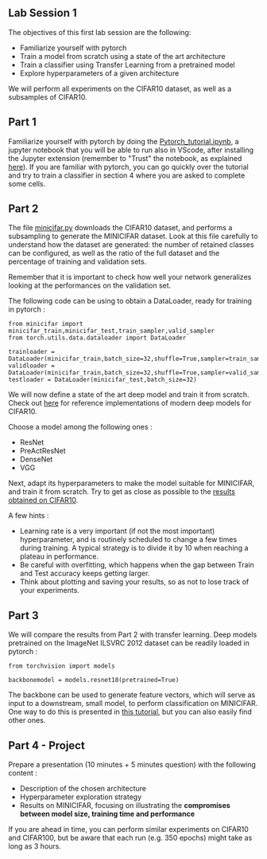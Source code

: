 Lab Session 1 
--
The objectives of this first lab session are the following:
- Familiarize yourself with pytorch
- Train a model from scratch using a state of the art architecture
- Train a classifier using Transfer Learning from a pretrained model
- Explore hyperparameters of a given architecture

We will perform all experiments on the CIFAR10 dataset, as well as a subsamples of CIFAR10. 

Part 1
--
Familiarize yourself with pytorch by doing the [Pytorch_tutorial.ipynb](Pytorch_tutorial.ipynb), a jupyter notebook that you will be able to run also in VScode, after installing the Jupyter extension (remember to "Trust" the notebook, as explained [here](https://code.visualstudio.com/docs/python/jupyter-support)). If you are familiar with pytorch, you can go quickly over the tutorial and try to train a classifier in section 4 where you are asked to complete some cells.

Part 2 
--

The file [minicifar.py](minicifar.py) downloads the CIFAR10 dataset, and performs a subsampling to generate the MINICIFAR dataset. Look at this file carefully to understand how the dataset are generated: the number of retained classes can be configured, as well as the ratio of the full dataset and the percentage of training and validation sets.

Remember that it is important to check how well your network generalizes looking at the performances on the validation set.

The following code can be using to obtain a DataLoader, ready for training in pytorch : 

    from minicifar import minicifar_train,minicifar_test,train_sampler,valid_sampler
    from torch.utils.data.dataloader import DataLoader

    trainloader = DataLoader(minicifar_train,batch_size=32,shuffle=True,sampler=train_sampler)
    validloader = DataLoader(minicifar_train,batch_size=32,shuffle=True,sampler=valid_sampler)
    testloader = DataLoader(minicifar_test,batch_size=32) 

We will now define a state of the art deep model and train it from scratch. Check out [here](https://github.com/kuangliu/pytorch-cifar/tree/master/models) for reference implementations of modern deep models for CIFAR10. 

Choose a model among the following ones : 
- ResNet
- PreActResNet
- DenseNet
- VGG
  
Next, adapt its hyperparameters to make the model suitable for MINICIFAR, and train it from scratch. Try to get as close as possible to the [results obtained on CIFAR10](https://github.com/kuangliu/pytorch-cifar). 

A few hints : 
- Learning rate is a very important (if not the most important) hyperparameter, and is routinely scheduled to change a few times during training. A typical strategy is to divide it by 10 when reaching a plateau in performance. 
- Be careful with overfitting, which happens when the gap between Train and Test accuracy keeps getting larger. 
- Think about plotting and saving your results, so as not to lose track of your experiments. 

Part 3
--

We will compare the results from Part 2 with transfer learning. 
Deep models pretrained on the ImageNet ILSVRC 2012 dataset can be readily loaded in pytorch : 

    from torchvision import models 

    backbonemodel = models.resnet18(pretrained=True)


The backbone can be used to generate feature vectors, which will serve as input to a downstream, small model, to perform classification on MINICIFAR. One way to do this is presented in [this tutorial](https://pytorch.org/tutorials/beginner/transfer_learning_tutorial.html#convnet-as-fixed-feature-extractor), but you can also easily find other ones. 

Part 4 - Project
--
Prepare a presentation (10 minutes + 5 minutes question) with the following content : 
- Description of the chosen architecture
- Hyperparameter exploration strategy 
- Results on MINICIFAR, focusing on illustrating the **compromises between model size, training time and performance**

If you are ahead in time, you can perform similar experiments on CIFAR10 and CIFAR100, but be aware that each run (e.g. 350 epochs) might take as long as 3 hours.
